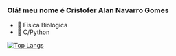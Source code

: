 ### Olá! meu nome é Cristofer Alan Navarro Gomes

- 🔭 Física Biológica
- 🌱 C/Python

[![Top Langs](https://github-readme-stats.vercel.app/api/top-langs/?username=cristofergomes&layout=compact&show_icons=true&theme=react)](https://github.com/anuraghazra/github-readme-stats)

